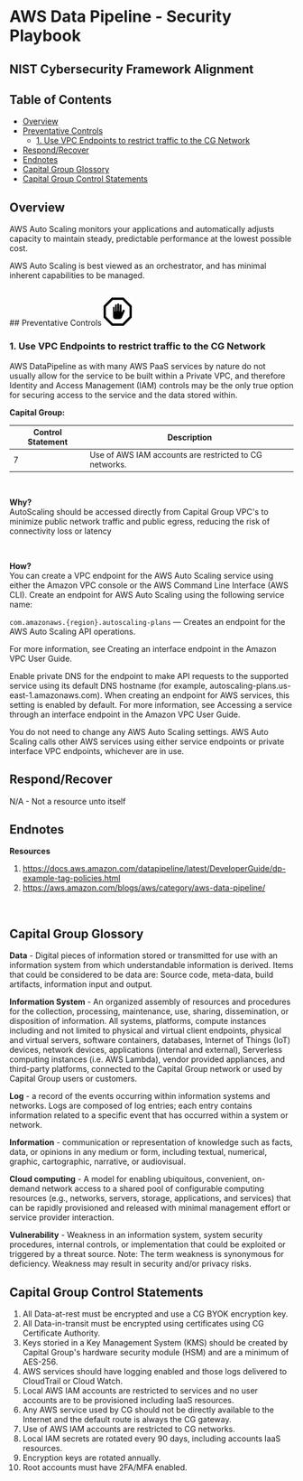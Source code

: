 # AWS Data Pipeline - Security Playbook <!-- omit in toc -->
## NIST Cybersecurity Framework Alignment <!-- omit in toc -->

## Table of Contents <!-- omit in toc -->
- [Overview](#overview)
- [Preventative Controls](#preventative-controls)
  - [1. Use VPC Endpoints to restrict traffic to the CG Network](#1-use-vpc-endpoints-to-restrict-traffic-to-the-cg-network)
- [Respond/Recover](#respondrecover)
- [Endnotes](#endnotes)
- [Capital Group Glossory](#capital-group-glossory)
- [Capital Group Control Statements](#capital-group-control-statements)

## Overview
AWS Auto Scaling monitors your applications and automatically adjusts capacity to maintain steady, predictable performance at the lowest possible cost.

AWS Auto Scaling is best viewed as an orchestrator, and has minimal inherent capabilities to be managed. 

<br>
## Preventative Controls
<img src="/docs/img/Prevent.png" width="50">

### 1. Use VPC Endpoints to restrict traffic to the CG Network
AWS DataPipeline as with many AWS PaaS services by nature do not usually allow for the service to be built within a Private VPC, and therefore Identity and Access Management (IAM) controls may be the only true option for securing access to the service and the data stored within.
<br>

**Capital Group:** <br>

|Control Statement|Description|
|------|----------------------|
|7|Use of AWS IAM accounts are restricted to CG networks.|
<br>

**Why?**<br>
AutoScaling should be accessed directly from Capital Group VPC's to minimize public network traffic and public egress, reducing the risk of connectivity loss or latency

<br>

**How?**<br>
You can create a VPC endpoint for the AWS Auto Scaling service using either the Amazon VPC console or the AWS Command Line Interface (AWS CLI). Create an endpoint for AWS Auto Scaling using the following service name:

`com.amazonaws.{region}.autoscaling-plans` — Creates an endpoint for the AWS Auto Scaling API operations.

For more information, see Creating an interface endpoint in the Amazon VPC User Guide.

Enable private DNS for the endpoint to make API requests to the supported service using its default DNS hostname (for example, autoscaling-plans.us-east-1.amazonaws.com). When creating an endpoint for AWS services, this setting is enabled by default. For more information, see Accessing a service through an interface endpoint in the Amazon VPC User Guide.

You do not need to change any AWS Auto Scaling settings. AWS Auto Scaling calls other AWS services using either service endpoints or private interface VPC endpoints, whichever are in use.

## Respond/Recover
N/A - Not a resource unto itself

## Endnotes
**Resources**<br>
1. https://docs.aws.amazon.com/datapipeline/latest/DeveloperGuide/dp-example-tag-policies.html
2. https://aws.amazon.com/blogs/aws/category/aws-data-pipeline/

<br>

## Capital Group Glossory 
**Data** - Digital pieces of information stored or transmitted for use with an information system from which understandable information is derived. Items that could be considered to be data are: Source code, meta-data, build artifacts, information input and output.  
 
**Information System** - An organized assembly of resources and procedures for the collection, processing, maintenance, use, sharing, dissemination, or disposition of information. All systems, platforms, compute instances including and not limited to physical and virtual client endpoints, physical and virtual servers, software containers, databases, Internet of Things (IoT) devices, network devices, applications (internal and external), Serverless computing instances (i.e. AWS Lambda), vendor provided appliances, and third-party platforms, connected to the Capital Group network or used by Capital Group users or customers.

**Log** - a record of the events occurring within information systems and networks. Logs are composed of log entries; each entry contains information related to a specific event that has occurred within a system or network.

**Information** - communication or representation of knowledge such as facts, data, or opinions in any medium or form, including textual, numerical, graphic, cartographic, narrative, or audiovisual. 

**Cloud computing** - A model for enabling ubiquitous, convenient, on-demand network access to a shared pool of configurable computing resources (e.g., networks, servers, storage, applications, and services) that can be rapidly provisioned and released with minimal management effort or service provider interaction.

**Vulnerability**  - Weakness in an information system, system security procedures, internal controls, or implementation that could be exploited or triggered by a threat source. Note: The term weakness is synonymous for deficiency. Weakness may result in security and/or privacy risks.


## Capital Group Control Statements 

1. All Data-at-rest must be encrypted and use a CG BYOK encryption key.
2. All Data-in-transit must be encrypted using certificates using CG Certificate Authority.
3. Keys storied in a Key Management System (KMS) should be created by Capital Group's hardware security module (HSM) and are a minimum of AES-256.
4. AWS services should have logging enabled and those logs delivered to CloudTrail or Cloud Watch.
5. Local AWS IAM accounts are restricted to services and no user accounts are to be provisioned including IaaS resources.
6. Any AWS service used by CG should not be directly available to the Internet and the default route is always the CG gateway.
7. Use of AWS IAM accounts are restricted to CG networks.
8. Local IAM secrets are rotated every 90 days, including accounts IaaS resources.
9. Encryption keys are rotated annually.
10. Root accounts must have 2FA/MFA enabled.